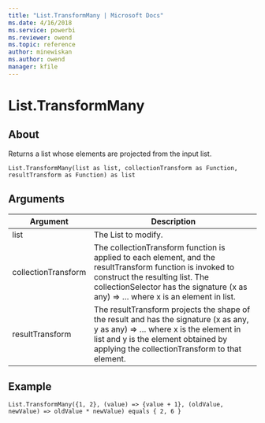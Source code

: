 ```yaml
---
title: "List.TransformMany | Microsoft Docs"
ms.date: 4/16/2018
ms.service: powerbi
ms.reviewer: owend
ms.topic: reference
author: minewiskan
ms.author: owend
manager: kfile
---
```

# List.TransformMany

  
## About  
Returns a list whose elements are projected from the input list.  
  
```  
List.TransformMany(list as list, collectionTransform as Function, resultTransform as Function) as list  
```  
  
## Arguments  
  
|Argument|Description|  
|------------|---------------|  
|list|The List to modify.|  
|collectionTransform|The collectionTransform function is applied to each element, and the resultTransform function is invoked to construct the resulting list. The collectionSelector has the signature (x as any) =&gt; … where x is an element in list.|  
|resultTransform|The resultTransform projects the shape of the result and has the signature (x as any, y as any) =&gt; … where x is the element in list and y is the element obtained by applying the collectionTransform to that element.|  
  
## Example  
  
```  
List.TransformMany({1, 2}, (value) => {value + 1}, (oldValue, newValue) => oldValue * newValue) equals { 2, 6 }  
```  
